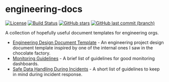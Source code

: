# engineering-docs

[![License](https://img.shields.io/badge/License-Apache%202.0-blue.svg)](https://opensource.org/licenses/Apache-2.0)
[![Build Status](https://travis-ci.org/unixorn/engineering-docs.svg?branch=master)](https://travis-ci.org/unixorn/engineering-docs)
[![GitHub stars](https://img.shields.io/github/stars/unixorn/engineering-docs.svg)](https://github.com/unixorn/engineering-docs/stargazers)
[![GitHub last commit (branch)](https://img.shields.io/github/last-commit/unixorn/engineering-docs/master.svg)](https://github.com/unixorn/engineering-docs)

A collection of hopefully useful document templates for engineering orgs.

* [Engineering Design Document Template](https://github.com/unixorn/engineering-docs/blob/master/Engineering_Design_Document.md) - An engineering project design document template inspired by one of the internal ones I saw in the chocolate factory.
* [Monitoring Guidelines](https://github.com/unixorn/engineering-docs/blob/master/Monitoring-Guidelines.md) - A brief list of guidelines for good monitoring dashboards.
* [Safe Data Handling During Incidents](https://github.com/unixorn/engineering-docs/blob/master/Safe_Data_Handling_During_Incidents.md) - A short list of guidelines to keep in mind during incident response.
